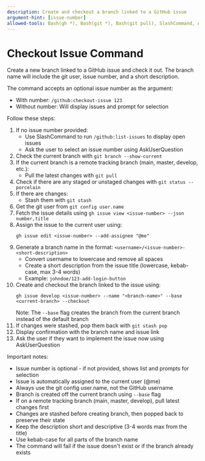 ```yaml
---
description: Create and checkout a branch linked to a GitHub issue
argument-hint: [issue-number]
allowed-tools: Bash(gh *), Bash(git *), Bash(git pull), SlashCommand, AskUserQuestion
---
```


# Checkout Issue Command

Create a new branch linked to a GitHub issue and check it out. The branch name will include the git user, issue number, and a short description.

The command accepts an optional issue number as the argument:
- With number: `/github:checkout-issue 123`
- Without number: Will display issues and prompt for selection

Follow these steps:
1. If no issue number provided:
   - Use SlashCommand to run `/github:list-issues` to display open issues
   - Ask the user to select an issue number using AskUserQuestion
2. Check the current branch with `git branch --show-current`
3. If the current branch is a remote tracking branch (main, master, develop, etc.):
   - Pull the latest changes with `git pull`
4. Check if there are any staged or unstaged changes with `git status --porcelain`
5. If there are changes:
   - Stash them with `git stash`
6. Get the git user from `git config user.name`
7. Fetch the issue details using `gh issue view <issue-number> --json number,title`
8. Assign the issue to the current user using:
   ```
   gh issue edit <issue-number> --add-assignee "@me"
   ```
9. Generate a branch name in the format: `<username>/<issue-number>-<short-description>`
   - Convert username to lowercase and remove all spaces
   - Create a short description from the issue title (lowercase, kebab-case, max 3-4 words)
   - Example: `johndoe/123-add-login-button`
10. Create and checkout the branch linked to the issue using:
    ```
    gh issue develop <issue-number> --name "<branch-name>" --base <current-branch> --checkout
    ```
    Note: The `--base` flag creates the branch from the current branch instead of the default branch
11. If changes were stashed, pop them back with `git stash pop`
12. Display confirmation with the branch name and issue link
13. Ask the user if they want to implement the issue now using AskUserQuestion

Important notes:
- Issue number is optional - if not provided, shows list and prompts for selection
- Issue is automatically assigned to the current user (@me)
- Always use the git config user.name, not the GitHub username
- Branch is created off the current branch using `--base` flag
- If on a remote tracking branch (main, master, develop), pull latest changes first
- Changes are stashed before creating branch, then popped back to preserve their state
- Keep the description short and descriptive (3-4 words max from the title)
- Use kebab-case for all parts of the branch name
- The command will fail if the issue doesn't exist or if the branch already exists
